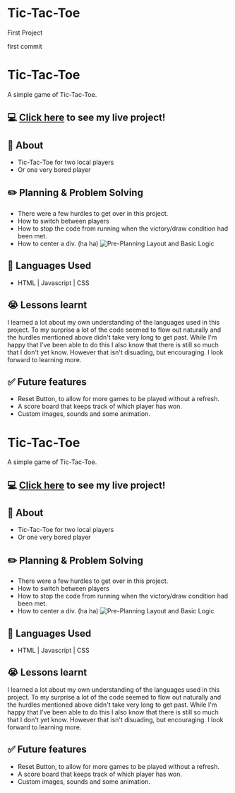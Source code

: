 # Tic-Tac-Toe

First Project

first commit

# Tic-Tac-Toe

A simple game of Tic-Tac-Toe.

## :computer: [Click here](https://howaboutdale.github.io/Tic-Tac-Toe/) to see my live project!

## :page_facing_up: About

- Tic-Tac-Toe for two local players
- Or one very bored player

## :pencil2: Planning & Problem Solving

- There were a few hurdles to get over in this project.
- How to switch between players
- How to stop the code from running when the victory/draw condition had been met.
- How to center a div. (ha ha)
  ![Pre-Planning Layout and Basic Logic](https://i.imgur.com/uzcHsqN.png)

## :rocket: Languages Used

- HTML | Javascript | CSS

## :sob: Lessons learnt

I learned a lot about my own understanding of the languages used in this project. To my surprise a lot of the code seemed to flow out naturally and the hurdles mentioned above didn't take very long to get past. While I'm happy that I've been able to do this I also know that there is still so much that I don't yet know. However that isn't disuading, but encouraging. I look forward to learning more.

## :white_check_mark: Future features

- Reset Button, to allow for more games to be played without a refresh.
- A score board that keeps track of which player has won.
- Custom images, sounds and some animation.

# Tic-Tac-Toe

A simple game of Tic-Tac-Toe.

## :computer: [Click here](https://howaboutdale.github.io/Tic-Tac-Toe/) to see my live project!

## :page_facing_up: About

- Tic-Tac-Toe for two local players
- Or one very bored player

## :pencil2: Planning & Problem Solving

- There were a few hurdles to get over in this project.
- How to switch between players
- How to stop the code from running when the victory/draw condition had been met.
- How to center a div. (ha ha)
  ![Pre-Planning Layout and Basic Logic](https://i.imgur.com/uzcHsqN.png)

## :rocket: Languages Used

- HTML | Javascript | CSS

## :sob: Lessons learnt

I learned a lot about my own understanding of the languages used in this project. To my surprise a lot of the code seemed to flow out naturally and the hurdles mentioned above didn't take very long to get past. While I'm happy that I've been able to do this I also know that there is still so much that I don't yet know. However that isn't disuading, but encouraging. I look forward to learning more.

## :white_check_mark: Future features

- Reset Button, to allow for more games to be played without a refresh.
- A score board that keeps track of which player has won.
- Custom images, sounds and some animation.
